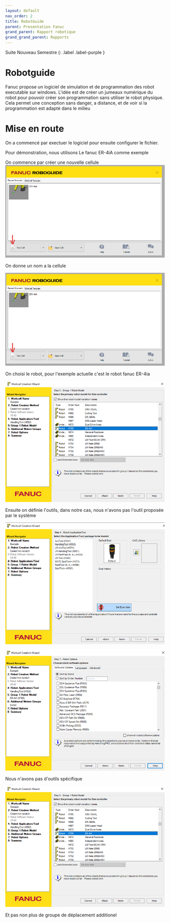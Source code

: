 ```yaml
---
layout: default
nav_order: 2
title: RobotGuide
parent: Presentation Fanuc
grand_parent: Rapport robotique
grand_grand_parent: Rapports
---
```


Suite Nouveau Semestre
{: .label .label-purple }

# Robotguide

Fanuc propose un logiciel de simulation et de programmation des robot executable sur windows.
L'idée est de créer un jumeaux numérique du robot pour pouvoir créer son programmation sans utiliser le robot physique.
Cela permet une conception sans danger, a distance, et de voir si la programmation est adapté dans le milieu

# Mise en route

On a commencé par exectuer le logiciel pour ensuite configurer le fichier.

Pour démonstration, nous utilisons Le fanuc ER-4iA comme exemple

On commence par créer une nouvelle cellule
![Debut](photo/Debutrobotguide.png)

On donne un nom a la cellule

![alt text](photo/DonnerUnNom.png)

On choisi le robot, pour l'exemple actuelle c'est le robot fanuc ER-4ia

![alt text](photo/Chosir_le_robot.png)

Ensuite on définie l'outils, dans notre cas, nous n'avons pas l'outil proposée par le systéme 

![alt text](photo/SANSEoat.png)

![alt text](photo/Pas_d_options.png)

Nous n'avons pas d'outils spécifique 

![alt text](photo/Pas_additional_motion_groups.png)

Et pas non plus de groupe de déplacement additionel

